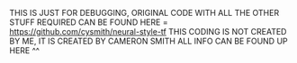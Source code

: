 THIS IS JUST FOR DEBUGGING, ORIGINAL CODE WITH ALL THE OTHER STUFF REQUIRED CAN BE FOUND HERE = https://github.com/cysmith/neural-style-tf
THIS CODING IS NOT CREATED BY ME, IT IS CREATED BY CAMERON SMITH ALL INFO CAN BE FOUND UP HERE ^^
